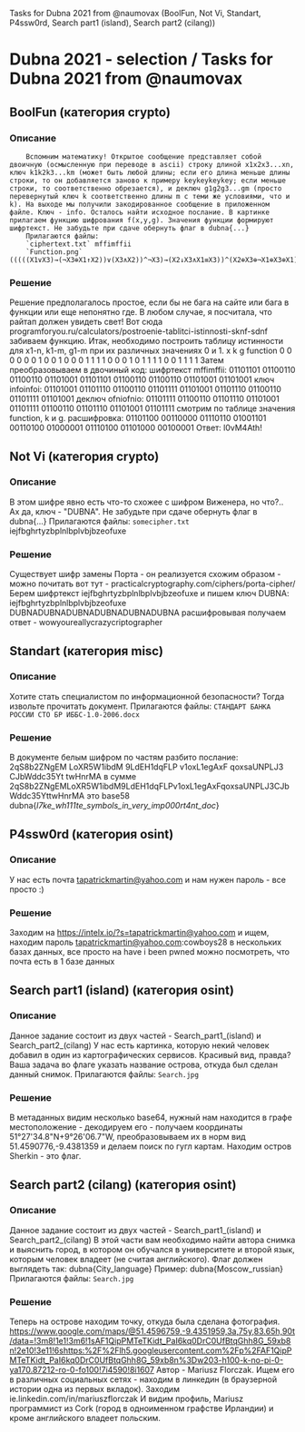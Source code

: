 Tasks for Dubna 2021 from @naumovax (BoolFun, Not Vi, Standart, P4ssw0rd, Search part1 (island), Search part2 (cilang))

# Dubna 2021 - selection / Tasks for Dubna 2021 from @naumovax

## BoolFun (категория crypto)

### Описание
        Вспомним математику! Открытое сообщение представляет собой двоичную (осмысленную при переводе в ascii) строку длиной x1x2x3...xn, ключ k1k2k3...km (может быть любой длины; если его длина меньше длины строки, то он добавляется заново к примеру keykeykeykey; если меньше строки, то соответственно обрезается), и деключ g1g2g3...gm (просто перевернутый ключ k соответственно длины m с теми же условиями, что и k). На выходе мы получили закодированное сообщение в приложенном файле. Ключ - info. Осталось найти исходное послание. В картинке прилагаем функцию шифрования f(x,y,g). Значения функции формируют шифртекст. Не забудьте при сдаче обернуть флаг в dubna{...}
        Прилагаются файлы: 
        `ciphertext.txt` mffimffii
        `Function.png`   (((((X1∨X3)→(¬X3⊕X1↑X2))∨(X3∧X2))^¬X3)→(X2↓X3∧X1≡X3))^(X2⊕X3⊕¬X1⊕X3⊕X1)∨(¬X3↓¬X2)∨(X2∧X3∧¬X1∧X3↑X1)

### Решение
Решение предполагалось простое, если бы не бага на сайте или бага в функции или еще непонятно где. В любом случае, я посчитала, что райтап должен увидеть свет!
Вот сюда programforyou.ru/calculators/postroenie-tablitci-istinnosti-sknf-sdnf забиваем функцию.
Итак, необходимо построить таблицу истинности для x1-n, k1-m, g1-m при их различных значениях 0 и 1. 
x	k	g	function
0	0	0	0
0	0	1	0
0	1	0	0
0	1	1	1
1	0	0	0
1	0	1	1
1	1	0	0
1	1	1	1
Затем преобразовываем в двочиный код:
шифртекст mffimffii: 01101101 01100110 01100110 01101001 01101101 01100110 01100110 01101001 01101001
ключ      infoinfoi: 01101001 01101110 01100110 01101111 01101001 01101110 01100110 01101111 01101001
деключ    ofniofnio: 01101111 01100110 01101110 01101001 01101111 01100110 01101110 01101001 01101111
смотрим по таблице значения function, k и g.
расшифровка:         01101100 00110000 01110110 01001101 00110100 01000001 01110100 01101000 00100001 
Ответ: l0vM4Ath!

##                                                      Not Vi (категория crypto)

### Описание
В этом шифре явно есть что-то схожее с шифром Виженера, но что?..
Ах да, ключ - "DUBNA".
Не забудьте при сдаче обернуть флаг в dubna{...}
Прилагаются файлы: 
`somecipher.txt`  iejfbghrtyzbplnlbplvbjbzeofuxe

### Решение
Существует шифр замены Порта - он реализуется схожим образом - можно почитать вот тут - practicalcryptography.com/ciphers/porta-cipher/
Берем шифртекст iejfbghrtyzbplnlbplvbjbzeofuxe и пишем ключ DUBNA:
iejfbghrtyzbplnlbplvbjbzeofuxe
DUBNADUBNADUBNADUBNADUBNADUBNA
расшифровывая получаем ответ - wowyoureallycrazycriptographer


## Standart (категория misc)

### Описание
Хотите стать специалистом по информационной безопасности? Тогда извольте прочитать документ.
Прилагаются файлы: `СТАНДАРТ БАНКА РОССИИ СТО БР ИББС-1.0-2006.docx`

### Решение
В документе белым шифром по частям разбито послание:
2qS8b2ZNgEM
LoXR5W1ibdM
9LdEH1dqFLP
v1oxL1egAxF
qoxsaUNPLJ3
CJbWddc35Yt
twHnrMA
в сумме 2qS8b2ZNgEMLoXR5W1ibdM9LdEH1dqFLPv1oxL1egAxFqoxsaUNPLJ3CJbWddc35YttwHnrMA
это base58
dubna{_l7ke_wh111te_symbols_in_very_imp000rt4nt_doc_}

## P4ssw0rd (категория osint)

### Описание
У нас есть почта tapatrickmartin@yahoo.com и нам нужен пароль - все просто :)

### Решение
Заходим на https://intelx.io/?s=tapatrickmartin@yahoo.com и ищем, находим пароль tapatrickmartin@yahoo.com:cowboys28 в нескольких базах данных, все просто
на have i been pwned можно посмотреть, что почта есть в 1 базе данных

## Search part1 (island) (категория osint)

### Описание
Данное задание состоит из двух частей - Search_part1_(island) и Search_part2_(cilang)
У нас есть картинка, которую некий человек добавил в один из картографических сервисов. Красивый вид, правда?
Ваша задача во флаге указать название острова, откуда был сделан данный снимок.
Прилагаются файлы: `Search.jpg`

### Решение
В метаданных видим несколько base64, нужный нам находится в графе местоположение - декодируем его - получаем координаты 51°27'34.8"N+9°26'06.7"W, преобразовываем их в норм вид 51.4590776,-9.4381359 и делаем поиск по гугл картам. Находим остров Sherkin - это флаг.

## Search part2 (cilang) (категория osint)

### Описание
Данное задание состоит из двух частей - Search_part1_(island) и Search_part2_(cilang)
В этой части вам необходимо найти автора снимка и выяснить город, в котором он обучался в университете и второй язык, которым человек владеет (не считая английского).
Флаг должен выглядеть так: dubna{City_language}
Пример: dubna{Moscow_russian}
Прилагаются файлы: `Search.jpg`

### Решение
Теперь на острове находим точку, откуда была сделана фотография.
https://www.google.com/maps/@51.4596759,-9.4351959,3a,75y,83.65h,90t/data=!3m8!1e1!3m6!1sAF1QipPMTeTKidt_PaI6kq0DrC0UfBtqGhh8G_59xb8n!2e10!3e11!6shttps:%2F%2Flh5.googleusercontent.com%2Fp%2FAF1QipPMTeTKidt_PaI6kq0DrC0UfBtqGhh8G_59xb8n%3Dw203-h100-k-no-pi-0-ya170.87212-ro-0-fo100!7i4590!8i1607
Автор - Mariusz Florczak. Ищем его в различных социальных сетях - находим в линкедин (в браузерной истории одна из первых вкладок).
Заходим ie.linkedin.com/in/mariuszflorczak
И видим профиль, Mariusz программист из Cork (город в одноименном графстве Ирландии) и кроме английского владеет польским.


